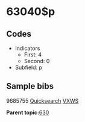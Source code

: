 # 63040$p

## Codes

-   Indicators
    -   First: 4
    -   Second: 0
-   Subfield: p

## Sample bibs

9685755 [Quicksearch](https://search.library.yale.edu/catalog/9685755) [VXWS](http://prodorbis.library.yale.edu:7014/vxws/GetHoldingsService?bibId=9685755)

**Parent topic:**[630](../../tags/630/630.md)

